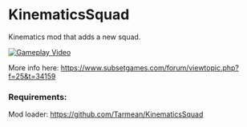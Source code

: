 # KinematicsSquad

Kinematics mod that adds a new squad.

[![Gameplay Video](http://i3.ytimg.com/vi/Tv70Kohokrk/hqdefault.jpg)](https://www.youtube.com/watch?v=Tv70Kohokrk)

More info here: https://www.subsetgames.com/forum/viewtopic.php?f=25&t=34159

### Requirements:

Mod loader: https://github.com/Tarmean/KinematicsSquad
